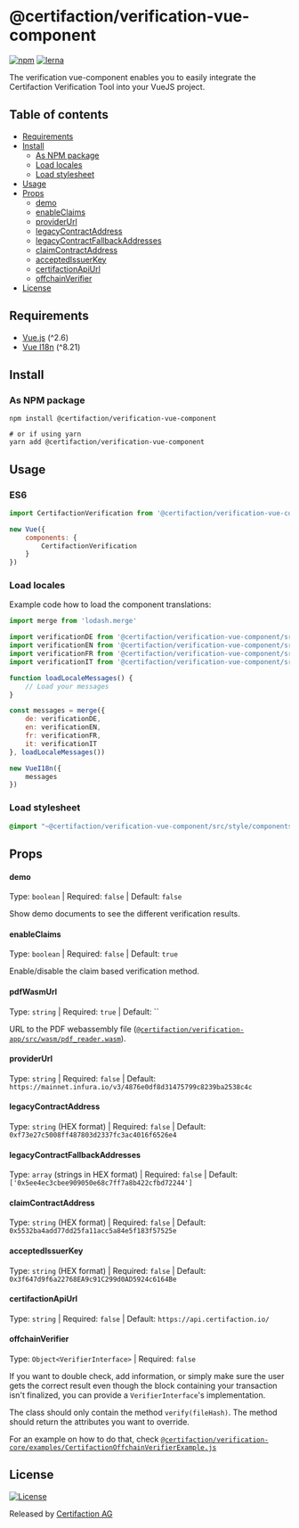 # @certifaction/verification-vue-component

[![npm][npm]][npm-url]
[![lerna][lerna]][lerna-url]

The verification vue-component enables you to easily integrate the Certifaction Verification Tool into your VueJS project.

## Table of contents

* [Requirements](#requirements)
* [Install](#install)
    * [As NPM package](#as-npm-package)
    * [Load locales](#load-locales)
    * [Load stylesheet](#load-stylesheet)
* [Usage](#usage)
* [Props](#props)
    * [demo](#demo)
    * [enableClaims](#enableClaims)
    * [providerUrl](#providerUrl)
    * [legacyContractAddress](#legacyContractAddress)
    * [legacyContractFallbackAddresses](#legacyContractFallbackAddresses)
    * [claimContractAddress](#claimContractAddress)
    * [acceptedIssuerKey](#acceptedIssuerKey)
    * [certifactionApiUrl](#certifactionApiUrl)
    * [offchainVerifier](#offchainVerifier)
* [License](#license)

## Requirements

* [Vue.js](https://vuejs.org/) (^2.6)
* [Vue I18n](https://kazupon.github.io/vue-i18n/) (^8.21)

## Install

### As NPM package

```shell script
npm install @certifaction/verification-vue-component

# or if using yarn
yarn add @certifaction/verification-vue-component
```

## Usage

### ES6

```js
import CertifactionVerification from '@certifaction/verification-vue-component'

new Vue({
    components: {
        CertifactionVerification
    }
})
```

### Load locales

Example code how to load the component translations:

```js
import merge from 'lodash.merge'

import verificationDE from '@certifaction/verification-vue-component/src/locales/de.json'
import verificationEN from '@certifaction/verification-vue-component/src/locales/en.json'
import verificationFR from '@certifaction/verification-vue-component/src/locales/fr.json'
import verificationIT from '@certifaction/verification-vue-component/src/locales/it.json'

function loadLocaleMessages() {
    // Load your messages
}

const messages = merge({
    de: verificationDE,
    en: verificationEN,
    fr: verificationFR,
    it: verificationIT
}, loadLocaleMessages())

new VueI18n({
    messages
})
```

### Load stylesheet

```scss
@import "~@certifaction/verification-vue-component/src/style/components/certifaction_verification";
```

## Props

#### demo

Type: `boolean` | Required: `false` | Default: `false`

Show demo documents to see the different verification results.

#### enableClaims

Type: `boolean` | Required: `false` | Default: `true`

Enable/disable the claim based verification method.

#### pdfWasmUrl

Type: `string` | Required: `true` | Default: ``

URL to the PDF webassembly file ([`@certifaction/verification-app/src/wasm/pdf_reader.wasm`](https://github.com/certifaction/verification/blob/master/packages/verification-app/src/wasm/pdf_reader.wasm)).

#### providerUrl

Type: `string` | Required: `false` | Default: `https://mainnet.infura.io/v3/4876e0df8d31475799c8239ba2538c4c`

#### legacyContractAddress

Type: `string` (HEX format) | Required: `false` | Default: `0xf73e27c5008ff487803d2337fc3ac4016f6526e4`

#### legacyContractFallbackAddresses

Type: `array` (strings in HEX format) | Required: `false` | Default: `['0x5ee4ec3cbee909050e68c7ff7a8b422cfbd72244']`

#### claimContractAddress

Type: `string` (HEX format) | Required: `false` | Default: `0x5532ba4add77dd25fa11acc5a84e5f183f57525e`

#### acceptedIssuerKey

Type: `string` (HEX format) | Required: `false` | Default: `0x3f647d9f6a22768EA9c91C299d0AD5924c6164Be`

#### certifactionApiUrl

Type: `string` | Required: `false` | Default: `https://api.certifaction.io/`

#### offchainVerifier

Type: `Object<VerifierInterface>` | Required: `false` 

If you want to double check, add information, or simply make sure the user gets the correct result even though the block containing your transaction isn't finalized, you can provide a `VerifierInterface`'s implementation.

The class should only contain the method `verify(fileHash)`. The method should return the attributes you want to override.

For an example on how to do that, check [`@certifaction/verification-core/examples/CertifactionOffchainVerifierExample.js`](https://github.com/certifaction/verification/blob/master/packages/verification-core/examples/CertifactionOffchainVerifierExample.js)

## License

[![License](https://img.shields.io/badge/license-MIT-blue.svg)](https://github.com/certifaction/verification/blob/master/LICENSE)

Released by [Certifaction AG](https://certifaction.com)

[npm]: https://img.shields.io/npm/v/@certifaction/verification-vue-component.svg
[npm-url]: https://www.npmjs.com/package/@certifaction/verification-vue-component
[lerna]: https://img.shields.io/badge/maintained%20with-lerna-cc00ff.svg
[lerna-url]: https://lerna.js.org/
